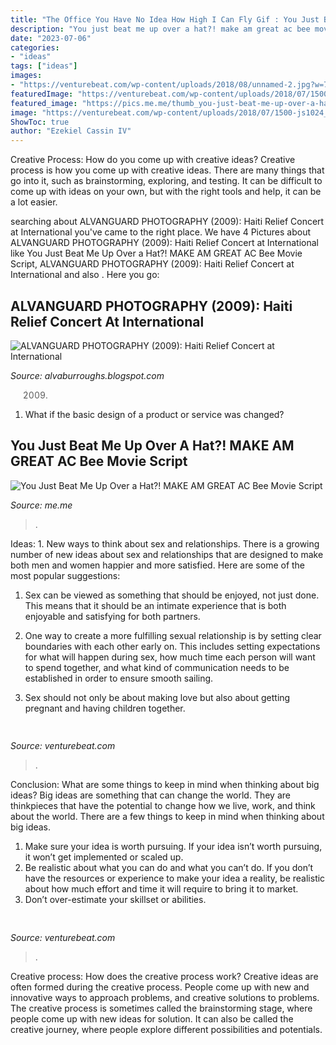 ```yaml
---
title: "The Office You Have No Idea How High I Can Fly Gif : You Just Beat Me Up Over A Hat?! Make Am Great Ac Bee Movie Script"
description: "You just beat me up over a hat?! make am great ac bee movie script"
date: "2023-07-06"
categories:
- "ideas"
tags: ["ideas"]
images:
- "https://venturebeat.com/wp-content/uploads/2018/08/unnamed-2.jpg?w=707"
featuredImage: "https://venturebeat.com/wp-content/uploads/2018/07/1500-js1024_bellagio4-wlogo.jpg?w=800"
featured_image: "https://pics.me.me/thumb_you-just-beat-me-up-over-a-hat-make-am-66743627.png"
image: "https://venturebeat.com/wp-content/uploads/2018/07/1500-js1024_bellagio4-wlogo.jpg?w=800"
ShowToc: true
author: "Ezekiel Cassin IV"
---
```



Creative Process: How do you come up with creative ideas?
Creative process is how you come up with creative ideas. There are many things that go into it, such as brainstorming, exploring, and testing. It can be difficult to come up with ideas on your own, but with the right tools and help, it can be a lot easier.

	

		
searching about ALVANGUARD PHOTOGRAPHY (2009): Haiti Relief Concert at International you've came to the right place. We have 4 Pictures about ALVANGUARD PHOTOGRAPHY (2009): Haiti Relief Concert at International like You Just Beat Me Up Over a Hat?! MAKE AM GREAT AC Bee Movie Script, ALVANGUARD PHOTOGRAPHY (2009): Haiti Relief Concert at International and also . Here you go:
		
    
## ALVANGUARD PHOTOGRAPHY (2009): Haiti Relief Concert At International

<img loading=lazy src="http://3.bp.blogspot.com/_gOKMpkNWO64/S1RDWCzU-rI/AAAAAAAAA-c/RsYcVWJW0qs/s400/Alva&#039;s+Shots+364+b.jpg" onerror="this.onerror=null;this.src='https://tse4.mm.bing.net/th?id=OIP.KpYI3vdSFuFmPDHoJFrclQAAAA&amp;pid=15.1';" alt="ALVANGUARD PHOTOGRAPHY (2009): Haiti Relief Concert at International">

_Source: alvaburroughs.blogspot.com_

>2009. 

	

1. What if the basic design of a product or service was changed?

    
## You Just Beat Me Up Over A Hat?! MAKE AM GREAT AC Bee Movie Script

<img loading=lazy src="https://pics.me.me/thumb_you-just-beat-me-up-over-a-hat-make-am-66743627.png" onerror="this.onerror=null;this.src='https://tse3.mm.bing.net/th?id=OIP.BmNaF0j3dQV3tYVKesVaVwAAAA&amp;pid=15.1';" alt="You Just Beat Me Up Over a Hat?! MAKE AM GREAT AC Bee Movie Script">

_Source: me.me_

>. 

	

Ideas: 1. New ways to think about sex and relationships.
There is a growing number of new ideas about sex and relationships that are designed to make both men and women happier and more satisfied. Here are some of the most popular suggestions:
1. Sex can be viewed as something that should be enjoyed, not just done. This means that it should be an intimate experience that is both enjoyable and satisfying for both partners.

2. One way to create a more fulfilling sexual relationship is by setting clear boundaries with each other early on. This includes setting expectations for what will happen during sex, how much time each person will want to spend together, and what kind of communication needs to be established in order to ensure smooth sailing.

3. Sex should not only be about making love but also about getting pregnant and having children together.

    
## 

<img loading=lazy src="https://venturebeat.com/wp-content/uploads/2018/07/1500-js1024_bellagio4-wlogo.jpg?w=800" onerror="this.onerror=null;this.src='https://tse2.mm.bing.net/th?id=OIP.EYe9BK3Ps3xvjwsdw3zcBwHaEx&amp;pid=15.1';" alt="">

_Source: venturebeat.com_

>. 

	

Conclusion: What are some things to keep in mind when thinking about big ideas?
Big ideas are something that can change the world. They are thinkpieces that have the potential to change how we live, work, and think about the world. There are a few things to keep in mind when thinking about big ideas. 
1. Make sure your idea is worth pursuing. If your idea isn’t worth pursuing, it won’t get implemented or scaled up. 
2. Be realistic about what you can do and what you can’t do. If you don’t have the resources or experience to make your idea a reality, be realistic about how much effort and time it will require to bring it to market. 
3. Don’t over-estimate your skillset or abilities.

    
## 

<img loading=lazy src="https://venturebeat.com/wp-content/uploads/2018/08/unnamed-2.jpg?w=707" onerror="this.onerror=null;this.src='https://tse4.mm.bing.net/th?id=OIP.agWlQ-NfZxBAoNoAd-7NjgHaGR&amp;pid=15.1';" alt="">

_Source: venturebeat.com_

>. 

	

Creative process: How does the creative process work?
Creative ideas are often formed during the creative process. People come up with new and innovative ways to approach problems, and creative solutions to problems. The creative process is sometimes called the brainstorming stage, where people come up with new ideas for solution. It can also be called the creative journey, where people explore different possibilities and potentials.

